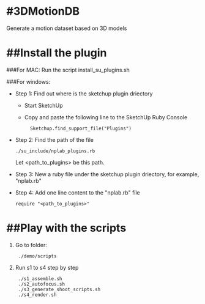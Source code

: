 #3DMotionDB
==========

Generate a motion dataset based on 3D models

##Install the plugin
====================
###For MAC:
  Run the script install_su_plugins.sh
  
###For windows:
  - Step 1: Find out where is the sketchup plugin driectory
    - Start SketchUp
    - Copy and paste the following line to the SketchUp Ruby Console
    
            Sketchup.find_support_file("Plugins")
      
  - Step 2: Find the path of the file
  	
  		./su_include/nplab_plugins.rb
  		   
    Let \<path_to_plugins\> be this path.
    
  - Step 3: New a ruby file under the sketchup plugin driectory, for example, "nplab.rb"

  - Step 4: Add one line content to the "nplab.rb" file
    
        require "<path_to_plugins>"
    
  
  
##Play with the scripts
=======================
1. Go to folder: 
   	
   		./demo/scripts

2. Run s1 to s4 step by step

		./s1_assemble.sh	
		./s2_autofocus.sh			
		./s3_generate_shoot_scripts.sh
    	./s4_render.sh

